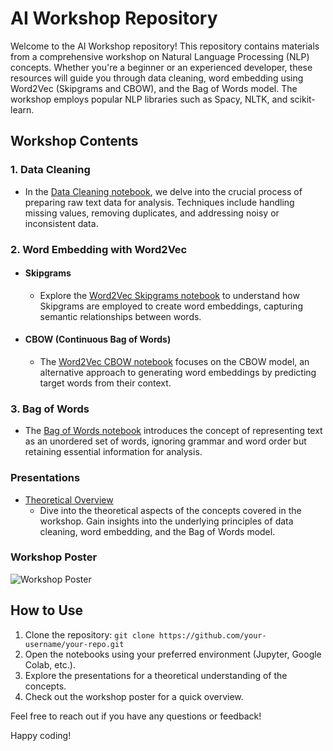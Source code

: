 # AI Workshop Repository

Welcome to the AI Workshop repository! This repository contains materials from a comprehensive workshop on Natural Language Processing (NLP) concepts. Whether you're a beginner or an experienced developer, these resources will guide you through data cleaning, word embedding using Word2Vec (Skipgrams and CBOW), and the Bag of Words model. The workshop employs popular NLP libraries such as Spacy, NLTK, and scikit-learn.

## Workshop Contents

### 1. Data Cleaning
- In the [Data Cleaning notebook](https://github.com/Kind-Unes/AI-Camp23/introduction.ipynb), we delve into the crucial process of preparing raw text data for analysis. Techniques include handling missing values, removing duplicates, and addressing noisy or inconsistent data.

### 2. Word Embedding with Word2Vec
- #### Skipgrams
  - Explore the [Word2Vec Skipgrams notebook](link/to/word2vec_skipgrams_notebook.ipynb) to understand how Skipgrams are employed to create word embeddings, capturing semantic relationships between words.

- #### CBOW (Continuous Bag of Words)
  - The [Word2Vec CBOW notebook](link/to/word2vec_cbow_notebook.ipynb) focuses on the CBOW model, an alternative approach to generating word embeddings by predicting target words from their context.

### 3. Bag of Words
- The [Bag of Words notebook](link/to/bag_of_words_notebook.ipynb) introduces the concept of representing text as an unordered set of words, ignoring grammar and word order but retaining essential information for analysis.

### Presentations

- [Theoretical Overview](link/to/theoretical_presentation.pptx)
  - Dive into the theoretical aspects of the concepts covered in the workshop. Gain insights into the underlying principles of data cleaning, word embedding, and the Bag of Words model.

### Workshop Poster

![Workshop Poster](link/to/workshop_poster_image.jpg)

## How to Use

1. Clone the repository: `git clone https://github.com/your-username/your-repo.git`
2. Open the notebooks using your preferred environment (Jupyter, Google Colab, etc.).
3. Explore the presentations for a theoretical understanding of the concepts.
4. Check out the workshop poster for a quick overview.

Feel free to reach out if you have any questions or feedback!

Happy coding!
